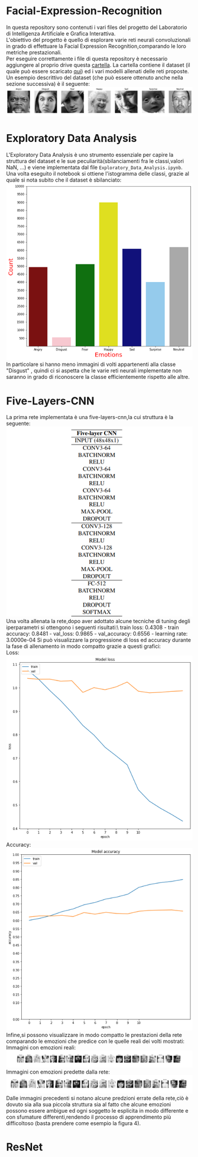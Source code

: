 # Facial-Expression-Recognition
In questa repository sono contenuti i vari files del progetto del Laboratorio di Intelligenza Artificiale e Grafica Interattiva.\
L'obiettivo del progetto è quello di esplorare varie reti neurali convoluzionali in grado di effettuare la  Facial Expression Recognition,comparando le loro metriche prestazionali.\
Per eseguire correttamente i file di questa repository è necessario aggiungere al proprio drive questa [cartella](https://drive.google.com/drive/folders/1WnDjOJArsUH-G_ffOXXO7D7dZCs9lLyH?usp=sharing).
La cartella contiene il dataset (il quale può essere scaricato [qui](https://www.kaggle.com/competitions/challenges-in-representation-learning-facial-expression-recognition-challenge/data)) ed i vari modelli allenati delle reti proposte.\
Un esempio descrittivo del dataset (che può essere ottenuto anche nella sezione successiva) è il seguente:
![Images_random_sample](https://github.com/matteo-bertini/Facial-Expression-Recognition/blob/main/data/Exploratory%20Data%20Analysis/eda1.png)

# Exploratory Data Analysis
L'Exploratory Data Analysis è uno strumento essenziale per capire la struttura del dataset e le sue peculiarità(sbilanciamenti fra le classi,valori NaN, ...) e viene implementata dal file `Exploratory_Data_Analysis.ipynb`.\
Una volta eseguito il notebook si ottiene l'istogramma delle classi, grazie al quale si nota subito che il dataset è sbilanciato: 
![classes_histogram](https://github.com/matteo-bertini/Facial-Expression-Recognition/blob/main/data/Exploratory%20Data%20Analysis/eda2.png)\
In particolare si hanno meno immagini di volti appartenenti alla classe "Disgust" , quindi ci si aspetta che le varie reti neurali implementate non saranno in grado di riconoscere la classe efficientemente rispetto alle altre.

# Five-Layers-CNN
La prima rete implementata è una five-layers-cnn,la cui struttura è la seguente:
![flc_struct](https://github.com/matteo-bertini/Facial-Expression-Recognition/blob/main/data/Five%20Layers%20CNN/flc5.png)\
Una volta allenata la rete,dopo aver adottato alcune tecniche di tuning degli iperparametri si ottengono i seguenti risultati:\ 
train loss: 0.4308 - train accuracy: 0.8481 - val_loss: 0.9865 - val_accuracy: 0.6556 - learning rate: 3.0000e-04
Si può visualizzare la progressione di loss ed accuracy durante la fase di allenamento in modo compatto grazie a questi grafici:\
Loss:\
![loss](https://github.com/matteo-bertini/Facial-Expression-Recognition/blob/main/data/Five%20Layers%20CNN/flc2.png)\
Accuracy:\
![accuracy](https://github.com/matteo-bertini/Facial-Expression-Recognition/blob/main/data/Five%20Layers%20CNN/flc1.png)\
Infine,si possono visualizzare in modo compatto le prestazioni della rete comparando le emozioni che predice con le quelle reali dei volti mostrati:
Immagini con emozioni reali:\
![reality](https://github.com/matteo-bertini/Facial-Expression-Recognition/blob/main/data/Five%20Layers%20CNN/flc3.png)\
Immagini con emozioni predette dalla rete:
![pred](https://github.com/matteo-bertini/Facial-Expression-Recognition/blob/main/data/Five%20Layers%20CNN/flc4.png)\
Dalle immagini precedenti si notano alcune predzioni errate della rete,ciò è dovuto sia alla sua piccola struttura sia al fatto che alcune emozioni possono essere ambigue ed ogni soggetto le esplicita in modo differente e con sfumature differenti,rendendo il processo di apprendimento più difficoltoso (basta prendere come esempio la figura 4).

# ResNet



